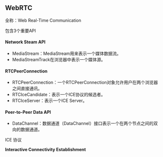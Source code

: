 ## WebRTC

全称：Web Real-Time Communication

包含3个重要API

#### Network Steam API

- MediaStream：MediaStream用来表示一个媒体数据流。
- MediaStreamTrack在浏览器中表示一个媒体源。

#### RTCPeerConnection

- RTCPeerConnection：一个RTCPeerConnection对象允许用户在两个浏览器之间直接通讯。
- RTCIceCandidate：表示一个ICE协议的候选者。
- RTCIceServer：表示一个ICE Server。

#### Peer-to-Peer Data API

- DataChannel：数据通道（DataChannel）接口表示一个在两个节点之间的双向的数据通道。



ICE 协议

**Interactive Connectivity Establishment**